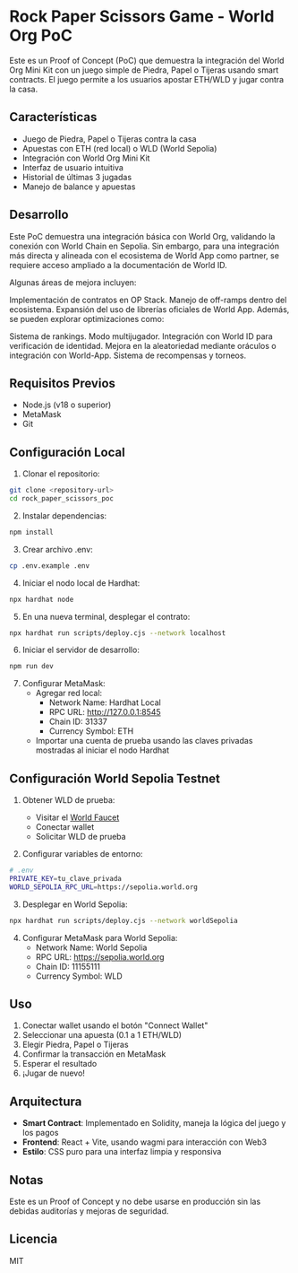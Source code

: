 # Rock Paper Scissors Game - World Org PoC

Este es un Proof of Concept (PoC) que demuestra la integración del World Org Mini Kit con un juego simple de Piedra, Papel o Tijeras usando smart contracts. El juego permite a los usuarios apostar ETH/WLD y jugar contra la casa.

## Características

- Juego de Piedra, Papel o Tijeras contra la casa
- Apuestas con ETH (red local) o WLD (World Sepolia)
- Integración con World Org Mini Kit
- Interfaz de usuario intuitiva
- Historial de últimas 3 jugadas
- Manejo de balance y apuestas

## Desarrollo

Este PoC demuestra una integración básica con World Org, validando la conexión con World Chain en Sepolia. Sin embargo, para una integración más directa y alineada con el ecosistema de World App como partner, se requiere acceso ampliado a la documentación de World ID.

Algunas áreas de mejora incluyen:

Implementación de contratos en OP Stack.
Manejo de off-ramps dentro del ecosistema.
Expansión del uso de librerías oficiales de World App.
Además, se pueden explorar optimizaciones como:

Sistema de rankings.
Modo multijugador.
Integración con World ID para verificación de identidad.
Mejora en la aleatoriedad mediante oráculos o integración con World-App.
Sistema de recompensas y torneos.
  
## Requisitos Previos

- Node.js (v18 o superior)
- MetaMask
- Git

## Configuración Local

1. Clonar el repositorio:
```bash
git clone <repository-url>
cd rock_paper_scissors_poc
```

2. Instalar dependencias:
```bash
npm install
```

3. Crear archivo .env:
```bash
cp .env.example .env
```

4. Iniciar el nodo local de Hardhat:
```bash
npx hardhat node
```

5. En una nueva terminal, desplegar el contrato:
```bash
npx hardhat run scripts/deploy.cjs --network localhost
```

6. Iniciar el servidor de desarrollo:
```bash
npm run dev
```

7. Configurar MetaMask:
   - Agregar red local:
     - Network Name: Hardhat Local
     - RPC URL: http://127.0.0.1:8545
     - Chain ID: 31337
     - Currency Symbol: ETH
   - Importar una cuenta de prueba usando las claves privadas mostradas al iniciar el nodo Hardhat

## Configuración World Sepolia Testnet

1. Obtener WLD de prueba:
   - Visitar el [World Faucet](https://faucet.worldcoin.org)
   - Conectar wallet
   - Solicitar WLD de prueba

2. Configurar variables de entorno:
```bash
# .env
PRIVATE_KEY=tu_clave_privada
WORLD_SEPOLIA_RPC_URL=https://sepolia.world.org
```

3. Desplegar en World Sepolia:
```bash
npx hardhat run scripts/deploy.cjs --network worldSepolia
```

4. Configurar MetaMask para World Sepolia:
   - Network Name: World Sepolia
   - RPC URL: https://sepolia.world.org
   - Chain ID: 11155111
   - Currency Symbol: WLD

## Uso

1. Conectar wallet usando el botón "Connect Wallet"
2. Seleccionar una apuesta (0.1 a 1 ETH/WLD)
3. Elegir Piedra, Papel o Tijeras
4. Confirmar la transacción en MetaMask
5. Esperar el resultado
6. ¡Jugar de nuevo!

## Arquitectura

- **Smart Contract**: Implementado en Solidity, maneja la lógica del juego y los pagos
- **Frontend**: React + Vite, usando wagmi para interacción con Web3
- **Estilo**: CSS puro para una interfaz limpia y responsiva

## Notas

Este es un Proof of Concept y no debe usarse en producción sin las debidas auditorías y mejoras de seguridad.

## Licencia

MIT
